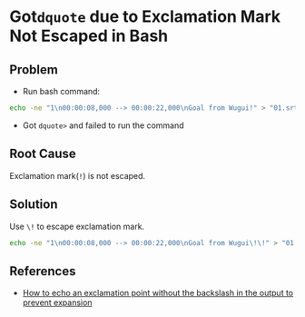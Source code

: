 # Got`dquote` due to Exclamation Mark Not Escaped in Bash

## Problem
* Run bash command:

```bash
echo -ne "1\n00:00:08,000 --> 00:00:22,000\nGoal from Wugui!" > "01.srt"
```

* Got `dquote>` and failed to run the command

## Root Cause
Exclamation mark(`!`) is not escaped.

## Solution
Use `\!` to escape exclamation mark.

```bash
echo -ne "1\n00:00:08,000 --> 00:00:22,000\nGoal from Wugui\!\!" > "01.srt"
```

## References
* [How to echo an exclamation point without the backslash in the output to prevent expansion](https://unix.stackexchange.com/questions/641069/how-to-echo-an-exclamation-point-without-the-backslash-in-the-output-to-prevent)
